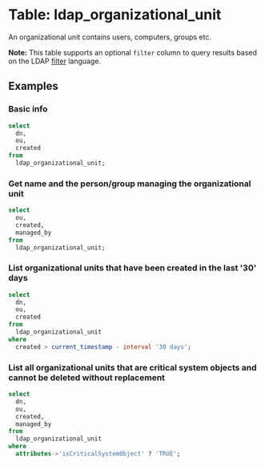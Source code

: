 # Table: ldap_organizational_unit

An organizational unit contains users, computers, groups etc.

**Note:** This table supports an optional `filter` column to query results based on the LDAP [filter](https://ldap.com/ldap-filters/) language.

## Examples

### Basic info

```sql
select
  dn,
  ou,
  created
from
  ldap_organizational_unit;
```

### Get name and the person/group managing the organizational unit

```sql
select
  ou,
  created,
  managed_by
from
  ldap_organizational_unit;
```

### List organizational units that have been created in the last '30' days

```sql
select
  dn,
  ou,
  created
from
  ldap_organizational_unit
where
  created > current_timestamp - interval '30 days';
```

### List all organizational units that are critical system objects and cannot be deleted without replacement

```sql
select
  dn,
  ou,
  created,
  managed_by
from
  ldap_organizational_unit
where
  attributes->'isCriticalSystemObject' ? 'TRUE';
```
